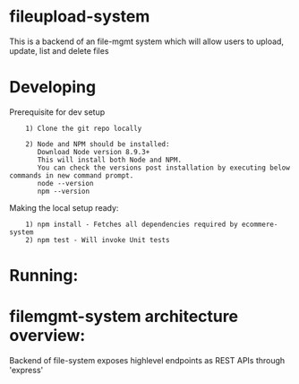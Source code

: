 # fileupload-system
This is a backend of an file-mgmt system which will allow users to upload, update, list and delete files

# Developing

Prerequisite for dev setup

        1) Clone the git repo locally

        2) Node and NPM should be installed:
           Download Node version 8.9.3+
		   This will install both Node and NPM.
           You can check the versions post installation by executing below commands in new command prompt.
           node --version
           npm --version

Making the local setup ready:

        1) npm install - Fetches all dependencies required by ecommere-system
        2) npm test - Will invoke Unit tests

# Running:


# filemgmt-system architecture overview:

Backend of file-system exposes highlevel endpoints as REST APIs through 'express'

